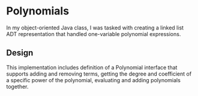 # Polynomials

In my object-oriented Java class, I was tasked with creating a linked list ADT
representation that handled one-variable polynomial expressions.

## Design

This implementation includes definition of a Polynomial interface that supports
adding and removing terms, getting the degree and coefficient of a specific power
of the polynomial, evaluating and adding polynomials together.
